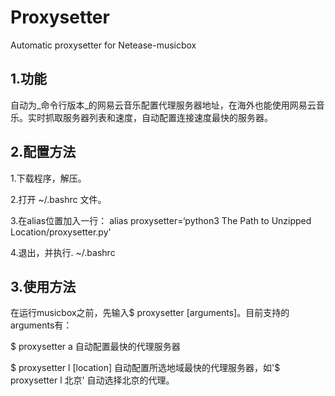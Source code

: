 # Proxysetter
Automatic proxysetter for Netease-musicbox
## 1.功能
自动为_命令行版本_的网易云音乐配置代理服务器地址，在海外也能使用网易云音乐。实时抓取服务器列表和速度，自动配置连接速度最快的服务器。
## 2.配置方法
1.下载程序，解压。

2.打开 ~/.bashrc 文件。

3.在alias位置加入一行： alias proxysetter=‘python3 The Path to Unzipped Location/proxysetter.py'

4.退出，并执行. ~/.bashrc

## 3.使用方法
在运行musicbox之前，先输入$ proxysetter [arguments]。目前支持的arguments有：

$ proxysetter a 自动配置最快的代理服务器

$ proxysetter l [location] 自动配置所选地域最快的代理服务器，如'$ proxysetter l 北京' 自动选择北京的代理。

